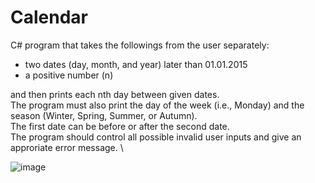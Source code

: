 # Calendar

C# program that takes the followings from the user separately:
- two dates (day, month, and year) later than 01.01.2015
- a positive number (n)

and then prints each nth day between given dates. \
The program must also print the day of the week (i.e., Monday) and the season (Winter, Spring, Summer, or Autumn). \
The first date can be before or after the second date. \
The program should control all possible invalid user inputs and give an approriate error message. \



![image](https://user-images.githubusercontent.com/73431932/226402240-da85f805-2fdb-45e0-82f1-d2ad808c4e77.png)
